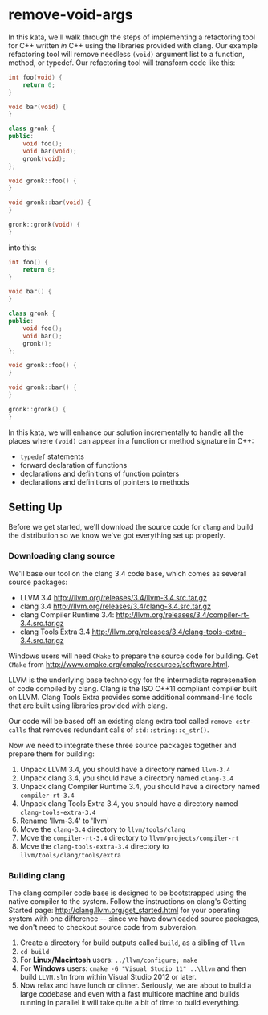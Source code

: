 # remove-void-args

In this kata, we'll walk through the steps of implementing a refactoring
tool for C++ written _in_ C++ using the libraries provided with clang.
Our example refactoring tool will remove needless `(void)` argument list to
a function, method, or typedef.  Our refactoring tool will transform code
like this:

```C++
int foo(void) {
    return 0;
}

void bar(void) {
}

class gronk {
public:
    void foo();
    void bar(void);
    gronk(void);
};

void gronk::foo() {
}

void gronk::bar(void) {
}

gronk::gronk(void) {
}
```

into this:

```C++
int foo() {
    return 0;
}

void bar() {
}

class gronk {
public:
    void foo();
    void bar();
    gronk();
};

void gronk::foo() {
}

void gronk::bar() {
}

gronk::gronk() {
}
```

In this kata, we will enhance our solution incrementally to handle all
the places where `(void)` can appear in a function or method signature
in C++:

* `typedef` statements
* forward declaration of functions
* declarations and definitions of function pointers
* declarations and definitions of pointers to methods

## Setting Up

Before we get started, we'll download the source code for `clang`
and build the distribution so we know we've got everything set up
properly.

### Downloading clang source

We'll base our tool on the clang 3.4 code base, which comes as several
source packages:

* LLVM 3.4 <http://llvm.org/releases/3.4/llvm-3.4.src.tar.gz>
* clang 3.4 <http://llvm.org/releases/3.4/clang-3.4.src.tar.gz>
* clang Compiler Runtime 3.4: <http://llvm.org/releases/3.4/compiler-rt-3.4.src.tar.gz>
* clang Tools Extra 3.4 <http://llvm.org/releases/3.4/clang-tools-extra-3.4.src.tar.gz>

Windows users will need `CMake` to prepare the source code for building.
Get `CMake` from <http://www.cmake.org/cmake/resources/software.html>.

LLVM is the underlying base technology for the intermediate represenation
of code compiled by clang.  Clang is the ISO C++11 compliant compiler built
on LLVM.  Clang Tools Extra provides some additional command-line tools
that are built using libraries provided with clang.

Our code will be based off an existing clang extra tool called
`remove-cstr-calls` that removes redundant calls of `std::string::c_str()`.

Now we need to integrate these three source packages together and prepare
them for building:

1. Unpack LLVM 3.4, you should have a directory named `llvm-3.4`
2. Unpack clang 3.4, you should have a directory named `clang-3.4`
3. Unpack clang Compiler Runtime 3.4, you should have a directory named `compiler-rt-3.4`
4. Unpack clang Tools Extra 3.4, you should have a directory named `clang-tools-extra-3.4`
5. Rename 'llvm-3.4' to 'llvm'
6. Move the `clang-3.4` directory to `llvm/tools/clang`
7. Move the `compiler-rt-3.4` directory to `llvm/projects/compiler-rt`
8. Move the `clang-tools-extra-3.4` directory to `llvm/tools/clang/tools/extra`

### Building clang

The clang compiler code base is designed to be bootstrapped using the
native compiler to the system.  Follow the instructions on clang's
Getting Started page: <http://clang.llvm.org/get_started.html> for
your operating system with one difference -- since we have downloaded
source packages, we don't need to checkout source code from subversion.

1. Create a directory for build outputs called `build`, as a sibling of `llvm`
2. `cd build`
3. For **Linux/Macintosh** users: `../llvm/configure; make`
4. For **Windows** users: `cmake -G "Visual Studio 11" ..\llvm` and then build
`LLVM.sln` from within Visual Studio 2012 or later.
5. Now relax and have lunch or dinner.  Seriously, we are about to build
a large codebase and even with a fast multicore machine and builds running
in parallel it will take quite a bit of time to build everything.
